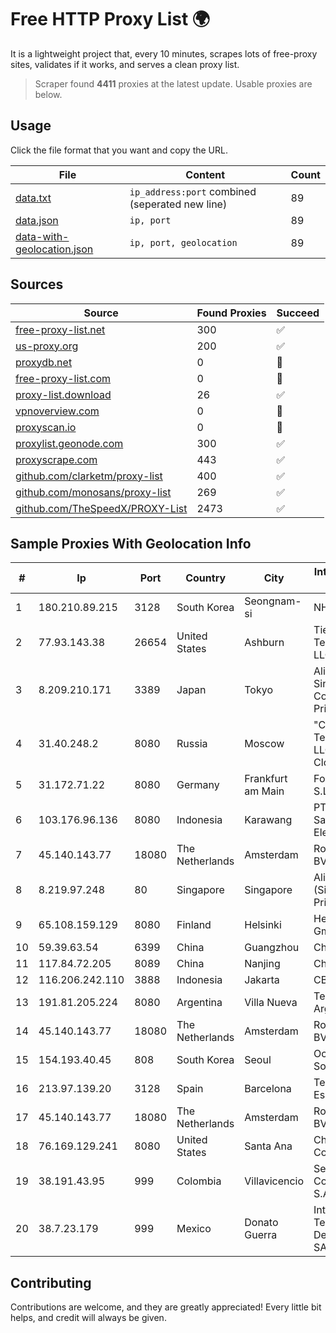 
# Free HTTP Proxy List 🌍

It is a lightweight project that, every 10 minutes, scrapes lots of free-proxy sites, validates if it works, and serves a clean proxy list.


> Scraper found **4411** proxies at the latest update. Usable proxies are below.

## Usage

Click the file format that you want and copy the URL.


|File|Content|Count|
|----|-------|-----|
|[data.txt](https://raw.githubusercontent.com/themiralay/Proxy-List-World/master/data.txt)|`ip_address:port` combined (seperated new line)|89|
|[data.json](https://raw.githubusercontent.com/themiralay/Proxy-List-World/master/data.json)|`ip, port`|89|
|[data-with-geolocation.json](https://raw.githubusercontent.com/themiralay/Proxy-List-World/master/data-with-geolocation.json)|`ip, port, geolocation`|89|

## Sources

|Source|Found Proxies|Succeed|
|------|-------------|-------|
|[free-proxy-list.net](https://free-proxy-list.net)|300|✅|
|[us-proxy.org](https://www.us-proxy.org)|200|✅|
|[proxydb.net](http://proxydb.net)|0|🚫|
|[free-proxy-list.com](https://free-proxy-list.com/?page=&port=&type%5B%5D=http&type%5B%5D=https&up_time=0&search=Search)|0|🚫|
|[proxy-list.download](https://www.proxy-list.download/HTTP)|26|✅|
|[vpnoverview.com](https://vpnoverview.com/privacy/anonymous-browsing/free-proxy-servers)|0|🚫|
|[proxyscan.io](https://www.proxyscan.io)|0|🚫|
|[proxylist.geonode.com](https://proxylist.geonode.com/api/proxy-list?limit=300&page=1&sort_by=lastChecked&sort_type=desc&protocols=http,https)|300|✅|
|[proxyscrape.com](https://api.proxyscrape.com/v2/?request=displayproxies&protocol=http&timeout=10000&country=all&ssl=all&anonymity=all)|443|✅|
|[github.com/clarketm/proxy-list](https://raw.githubusercontent.com/clarketm/proxy-list/master/proxy-list-raw.txt)|400|✅|
|[github.com/monosans/proxy-list](https://raw.githubusercontent.com/monosans/proxy-list/main/proxies/http.txt)|269|✅|
|[github.com/TheSpeedX/PROXY-List](https://raw.githubusercontent.com/TheSpeedX/PROXY-List/master/http.txt)|2473|✅|


## Sample Proxies With Geolocation Info

|#|Ip|Port|Country|City|Internet Service Provider|
|-|--|----|-------|----|-------------------------|
|1|180.210.89.215|3128|South Korea|Seongnam-si|NHNCLOUD|
|2|77.93.143.38|26654|United States|Ashburn|Tier.Net Technologies LLC|
|3|8.209.210.171|3389|Japan|Tokyo|Alibaba.com Singapore E-Commerce Private Limited|
|4|31.40.248.2|8080|Russia|Moscow|"Cloud Technologies" LLC trading as Cloud.ru|
|5|31.172.71.22|8080|Germany|Frankfurt am Main|Fornex Hosting S.L.|
|6|103.176.96.136|8080|Indonesia|Karawang|PT Global Sarana Elektronika|
|7|45.140.143.77|18080|The Netherlands|Amsterdam|RoyaleHosting BV|
|8|8.219.97.248|80|Singapore|Singapore|Alibaba Cloud (Singapore) Private Limited|
|9|65.108.159.129|8080|Finland|Helsinki|Hetzner Online GmbH|
|10|59.39.63.54|6399|China|Guangzhou|Chinanet|
|11|117.84.72.205|8089|China|Nanjing|Chinanet|
|12|116.206.242.110|3888|Indonesia|Jakarta|CBN|
|13|191.81.205.224|8080|Argentina|Villa Nueva|Telefonica de Argentina|
|14|45.140.143.77|18080|The Netherlands|Amsterdam|RoyaleHosting BV|
|15|154.193.40.45|808|South Korea|Seoul|Octopus Web Solution Inc|
|16|213.97.139.20|3128|Spain|Barcelona|Telefonica de Espana SAU|
|17|45.140.143.77|18080|The Netherlands|Amsterdam|RoyaleHosting BV|
|18|76.169.129.241|8080|United States|Santa Ana|Charter Communications|
|19|38.191.43.95|999|Colombia|Villavicencio|Servinet Comunicaciones S.A.S.|
|20|38.7.23.179|999|Mexico|Donato Guerra|Internet Telefonia Y TV De Michoacan SA De CV|



## Contributing

Contributions are welcome, and they are greatly appreciated! Every
little bit helps, and credit will always be given.

